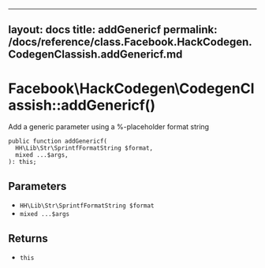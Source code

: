 
***

layout: docs
title: addGenericf
permalink: /docs/reference/class.Facebook.HackCodegen.CodegenClassish.addGenericf.md
---







# Facebook\\HackCodegen\\CodegenClassish::addGenericf()




Add a generic parameter using a %-placeholder format string




``` Hack
public function addGenericf(
  HH\Lib\Str\SprintfFormatString $format,
  mixed ...$args,
): this;
```




## Parameters




+ ` HH\Lib\Str\SprintfFormatString $format `
+ ` mixed ...$args `




## Returns




* ` this `